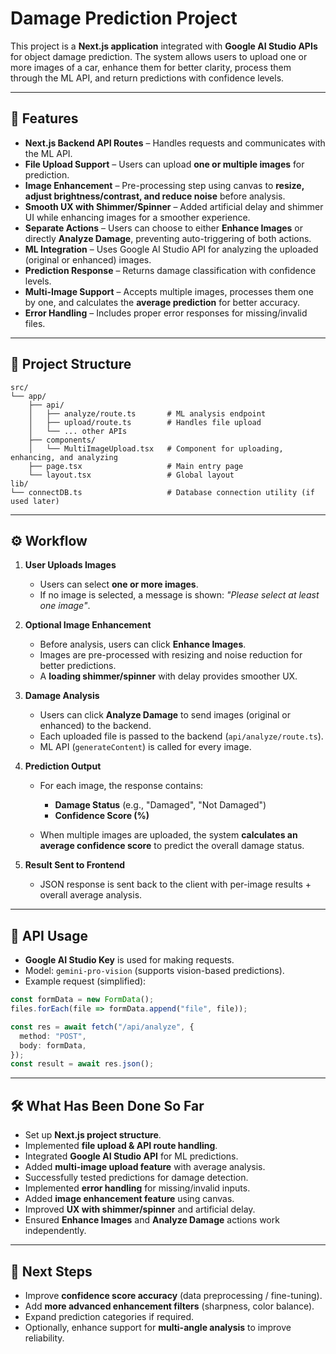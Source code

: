 
# Damage Prediction Project

This project is a **Next.js application** integrated with **Google AI Studio APIs** for object damage prediction.
The system allows users to upload one or more images of a car, enhance them for better clarity, process them through the ML API, and return predictions with confidence levels.

---

## 🚀 Features

* **Next.js Backend API Routes** – Handles requests and communicates with the ML API.
* **File Upload Support** – Users can upload **one or multiple images** for prediction.
* **Image Enhancement** – Pre-processing step using canvas to **resize, adjust brightness/contrast, and reduce noise** before analysis.
* **Smooth UX with Shimmer/Spinner** – Added artificial delay and shimmer UI while enhancing images for a smoother experience.
* **Separate Actions** – Users can choose to either **Enhance Images** or directly **Analyze Damage**, preventing auto-triggering of both actions.
* **ML Integration** – Uses Google AI Studio API for analyzing the uploaded (original or enhanced) images.
* **Prediction Response** – Returns damage classification with confidence levels.
* **Multi-Image Support** – Accepts multiple images, processes them one by one, and calculates the **average prediction** for better accuracy.
* **Error Handling** – Includes proper error responses for missing/invalid files.

---

## 📂 Project Structure

```
src/
└── app/
    ├── api/
    │   ├── analyze/route.ts       # ML analysis endpoint
    │   ├── upload/route.ts        # Handles file upload
    │   └── ... other APIs
    ├── components/
    │   └── MultiImageUpload.tsx   # Component for uploading, enhancing, and analyzing
    ├── page.tsx                   # Main entry page
    └── layout.tsx                 # Global layout
lib/
└── connectDB.ts                   # Database connection utility (if used later)
```

---

## ⚙️ Workflow

1. **User Uploads Images**

   * Users can select **one or more images**.
   * If no image is selected, a message is shown: *"Please select at least one image"*.

2. **Optional Image Enhancement**

   * Before analysis, users can click **Enhance Images**.
   * Images are pre-processed with resizing and noise reduction for better predictions.
   * A **loading shimmer/spinner** with delay provides smoother UX.

3. **Damage Analysis**

   * Users can click **Analyze Damage** to send images (original or enhanced) to the backend.
   * Each uploaded file is passed to the backend (`api/analyze/route.ts`).
   * ML API (`generateContent`) is called for every image.

4. **Prediction Output**

   * For each image, the response contains:

     * **Damage Status** (e.g., "Damaged", "Not Damaged")
     * **Confidence Score (%)**
   * When multiple images are uploaded, the system **calculates an average confidence score** to predict the overall damage status.

5. **Result Sent to Frontend**

   * JSON response is sent back to the client with per-image results + overall average analysis.

---

## 🔑 API Usage

* **Google AI Studio Key** is used for making requests.
* Model: `gemini-pro-vision` (supports vision-based predictions).
* Example request (simplified):

```ts
const formData = new FormData();
files.forEach(file => formData.append("file", file));

const res = await fetch("/api/analyze", {
  method: "POST",
  body: formData,
});
const result = await res.json();
```

---

## 🛠️ What Has Been Done So Far

* Set up **Next.js project structure**.
* Implemented **file upload & API route handling**.
* Integrated **Google AI Studio API** for ML predictions.
* Added **multi-image upload feature** with average analysis.
* Successfully tested predictions for damage detection.
* Implemented **error handling** for missing/invalid inputs.
* Added **image enhancement feature** using canvas.
* Improved **UX with shimmer/spinner** and artificial delay.
* Ensured **Enhance Images** and **Analyze Damage** actions work independently.

---

## 📌 Next Steps

* Improve **confidence score accuracy** (data preprocessing / fine-tuning).
* Add **more advanced enhancement filters** (sharpness, color balance).
* Expand prediction categories if required.
* Optionally, enhance support for **multi-angle analysis** to improve reliability.